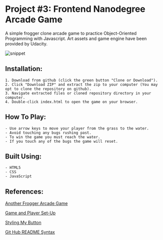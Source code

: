 Project #3: Frontend Nanodegree Arcade Game
===============================

A simple frogger clone arcade game to practice Object-Oriented Programming with Javascript. Art assets and game engine have been provided by Udacity.

![snippet](https://image.ibb.co/d1axro/frogger.png)

## Installation:
    1. Download from github (click the green button "Clone or Download").
    2. Click "Download ZIP" and extract the zip to your computer (You may opt to clone the repository on github).
    3. Navigate extracted files or cloned repository directory in your computer.
    4. Double-click index.html to open the game on your browser.

## How To Play:
    - Use arrow keys to move your player from the grass to the water. 
    - Avoid touching any bugs rushing past. 
    - To win the game you must reach the water. 
    - If you touch any of the bugs the game will reset.

## Built Using:
    - HTML5
    - CSS
    - JavaScript

## References:

[Another Frogger Arcade Game](https://github.com/imerx/Udacity-P3-Frogger-Arcade-Game)

[Game and Player Set-Up](https://zoom.us/recording/play/aulotDlzKFegQFIJTaTzKgWvNkVsYtlwO454vL1UPE1Cm6lOUBQCtfVurPOIAGAS?startTime=1529542978000)

[Styling My Button](https://www.w3schools.com/css/css3_buttons.asp)

[Git Hub README Syntax](https://help.github.com/articles/basic-writing-and-formatting-syntax/)
